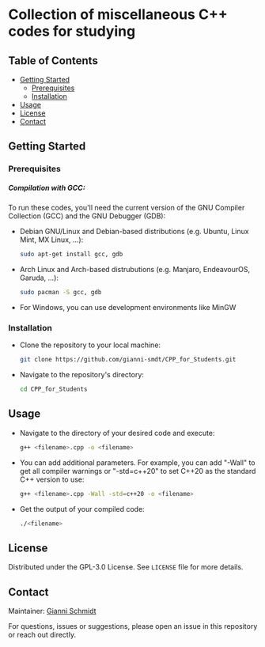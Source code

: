 # Collection of miscellaneous C++ codes for studying

## Table of Contents
- [Getting Started](#getting-started)
  - [Prerequisites](#prerequisites)
  - [Installation](#installation)
- [Usage](#usage)
- [License](#license)
- [Contact](#contact)

## Getting Started
### Prerequisites
##### Compilation with GCC: 
To run these codes, you'll need the current version of the GNU Compiler Collection (GCC) and the GNU Debugger (GDB):
- Debian GNU/Linux and Debian-based distributions (e.g. Ubuntu, Linux Mint, MX Linux, ...):
  ```bash
  sudo apt-get install gcc, gdb
  ```
- Arch Linux and Arch-based distrubutions (e.g. Manjaro, EndeavourOS, Garuda, ...):
  ```bash
  sudo pacman -S gcc, gdb
  ```
- For Windows, you can use development environments like MinGW 

### Installation
- Clone the repository to your local machine:
  ```bash 
  git clone https://github.com/gianni-smdt/CPP_for_Students.git
  ```
- Navigate to the repository's directory: 
  ```bash
  cd CPP_for_Students
  ```

## Usage
- Navigate to the directory of your desired code and execute:

    ```bash
    g++ <filename>.cpp -o <filename>
    ```
- You can add additional parameters. For example, you can add "-Wall" to get all compiler warnings or "-std=c++20" to set C++20 as the standard C++ version to use: 
    ```bash
    g++ <filename>.cpp -Wall -std=c++20 -o <filename>
    ```
- Get the output of your compiled code: 
    ```bash
    ./<filename>
    ```

## License
Distributed under the GPL-3.0 License. See `LICENSE` file for more details.

## Contact
Maintainer: [Gianni Schmidt](mailto:giannischmidt2001@gmail.com)

For questions, issues or suggestions, please open an issue in this repository or reach out directly.
